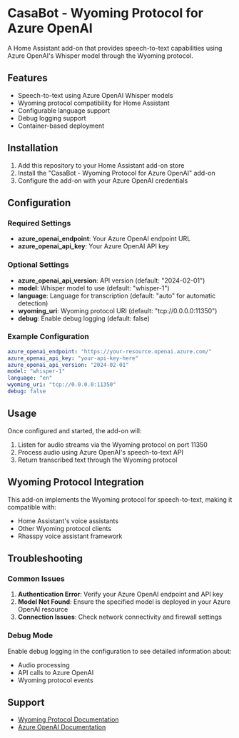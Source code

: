# CasaBot - Wyoming Protocol for Azure OpenAI

A Home Assistant add-on that provides speech-to-text capabilities using Azure OpenAI's Whisper model through the Wyoming protocol.

## Features

- Speech-to-text using Azure OpenAI Whisper models
- Wyoming protocol compatibility for Home Assistant
- Configurable language support
- Debug logging support
- Container-based deployment

## Installation

1. Add this repository to your Home Assistant add-on store
2. Install the "CasaBot - Wyoming Protocol for Azure OpenAI" add-on
3. Configure the add-on with your Azure OpenAI credentials

## Configuration

### Required Settings

- **azure_openai_endpoint**: Your Azure OpenAI endpoint URL
- **azure_openai_api_key**: Your Azure OpenAI API key

### Optional Settings

- **azure_openai_api_version**: API version (default: "2024-02-01")
- **model**: Whisper model to use (default: "whisper-1")
- **language**: Language for transcription (default: "auto" for automatic detection)
- **wyoming_uri**: Wyoming protocol URI (default: "tcp://0.0.0.0:11350")
- **debug**: Enable debug logging (default: false)

### Example Configuration

```yaml
azure_openai_endpoint: "https://your-resource.openai.azure.com/"
azure_openai_api_key: "your-api-key-here"
azure_openai_api_version: "2024-02-01"
model: "whisper-1"
language: "en"
wyoming_uri: "tcp://0.0.0.0:11350"
debug: false
```

## Usage

Once configured and started, the add-on will:

1. Listen for audio streams via the Wyoming protocol on port 11350
2. Process audio using Azure OpenAI's speech-to-text API
3. Return transcribed text through the Wyoming protocol

## Wyoming Protocol Integration

This add-on implements the Wyoming protocol for speech-to-text, making it compatible with:

- Home Assistant's voice assistants
- Other Wyoming protocol clients
- Rhasspy voice assistant framework

## Troubleshooting

### Common Issues

1. **Authentication Error**: Verify your Azure OpenAI endpoint and API key
2. **Model Not Found**: Ensure the specified model is deployed in your Azure OpenAI resource
3. **Connection Issues**: Check network connectivity and firewall settings

### Debug Mode

Enable debug logging in the configuration to see detailed information about:
- Audio processing
- API calls to Azure OpenAI
- Wyoming protocol events

## Support

- [Wyoming Protocol Documentation](https://github.com/rhasspy/rhasspy3/blob/master/docs/wyoming.md)
- [Azure OpenAI Documentation](https://learn.microsoft.com/en-us/azure/ai-foundry/openai/audio-completions-quickstart)
